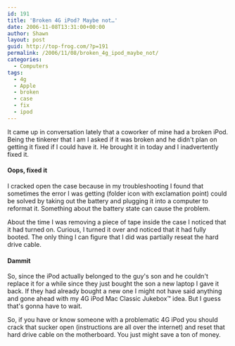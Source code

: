 ```yaml
---
id: 191
title: 'Broken 4G iPod? Maybe not…'
date: 2006-11-08T13:31:00+00:00
author: Shawn
layout: post
guid: http://top-frog.com/?p=191
permalink: /2006/11/08/broken_4g_ipod_maybe_not/
categories:
  - Computers
tags:
  - 4g
  - Apple
  - broken
  - case
  - fix
  - ipod
---
```

It came up in conversation lately that a coworker of mine had a broken iPod. Being the tinkerer that I am I asked if it was broken and he didn't plan on getting it fixed if I could have it. He brought it in today and I inadvertently fixed it.



#### Oops, fixed it

I cracked open the case because in my troubleshooting I found that sometimes the error I was getting (folder icon with exclamation point) could be solved by taking out the battery and plugging it into a computer to reformat it. Something about the battery state can cause the problem.

About the time I was removing a piece of tape inside the case I noticed that it had turned on. Curious, I turned it over and noticed that it had fully booted. The only thing I can figure that I did was partially reseat the hard drive cable.

#### Dammit

So, since the iPod actually belonged to the guy's son and he couldn't replace it for a while since they just bought the son a new laptop I gave it back. If they had already bought a new one I might not have said anything and gone ahead with my 4G iPod Mac Classic Jukebox™ idea. But I guess that's gonna have to wait.

So, if you have or know someone with a problematic 4G iPod you should crack that sucker open (instructions are all over the internet) and reset that hard drive cable on the motherboard. You just might save a ton of money.